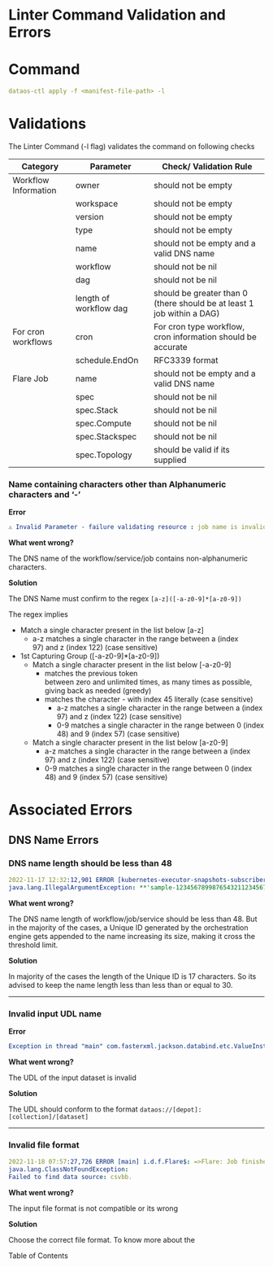 # Linter Command Validation and Errors


# Command

```yaml
dataos-ctl apply -f <manifest-file-path> -l
```

# **Validations**

The Linter Command (-l flag) validates the command on following checks

| Category | Parameter | Check/ Validation Rule |
| --- | --- | --- |
| Workflow Information | owner | should not be empty |
|  | workspace | should not be empty |
|  | version | should not be empty |
|  | type | should not be empty |
|  | name | should not be empty and a valid DNS name |
|  | workflow | should not be nil |
|  | dag | should not be nil |
|  | length of workflow dag | should be greater than 0 (there should be at least 1 job within a DAG) |
| For cron workflows | cron | For cron type workflow, cron information should be accurate |
|  | schedule.EndOn | RFC3339 format |
| Flare Job | name | should not be empty and a valid DNS name |
|  | spec | should not be nil |
|  | spec.Stack | should not be nil |
|  | spec.Compute | should not be nil |
|  | spec.Stackspec | should not be nil |
|  | spec.Topology | should be valid if its supplied |

### Name containing characters other than Alphanumeric characters and ‘-’

**Error**

```yaml
⚠️ Invalid Parameter - failure validating resource : job name is invalid sample-$, must be less than 48 chars and conform to the following regex: [a-z]([-a-z0-9]*[a-z0-9])?
```

**What went wrong?**

The DNS name of the workflow/service/job contains non-alphanumeric characters.

**Solution**

The DNS Name must confirm to the regex `[a-z]([-a-z0-9]*[a-z0-9])`

The regex implies

- Match a single character present in the list below [a-z]
    - a-z matches a single character in the range between a (index 97) and z (index 122) (case sensitive)
- 1st Capturing Group ([-a-z0-9]*[a-z0-9])
    - Match a single character present in the list below [-a-z0-9]
        - matches the previous token between zero and unlimited times, as many times as possible, giving back as needed (greedy)
        - matches the character - with index 45 literally (case sensitive)
            - a-z matches a single character in the range between a (index 97) and z (index 122) (case sensitive)
            - 0-9 matches a single character in the range between 0 (index 48) and 9 (index 57) (case sensitive)
    - Match a single character present in the list below [a-z0-9]
        - a-z matches a single character in the range between a (index 97) and z (index 122) (case sensitive)
        - 0-9 matches a single character in the range between 0 (index 48) and 9 (index 57) (case sensitive)

# Associated Errors

## DNS Name Errors

### DNS name length should be less than 48

```yaml
2022-11-17 12:32:12,901 ERROR [kubernetes-executor-snapshots-subscribers-0] o.a.s.s.c.k.ExecutorPodsSnapshotsStoreImpl: Going to stop due to IllegalArgumentException
java.lang.IllegalArgumentException: **'sample-12345678998765432112345678-d606d38485934408'** in spark.kubernetes.executor.podNamePrefix is invalid. must conform https://kubernetes.io/docs/concepts/overview/working-with-objects/names/#dns-label-names and the value length <= 47
```

**What went wrong?**

The DNS name length of workflow/job/service should be less than 48. But in the majority of the cases, a Unique ID generated by the orchestration engine gets appended to the name increasing its size, making it cross the threshold limit.

****************Solution****************

In majority of the cases the length of the Unique ID is 17 characters. So its advised to keep the name length less than less than or equal to 30.

---

### Invalid input UDL name

**********Error**********

```yaml
Exception in thread "main" com.fasterxml.jackson.databind.etc.ValueInstantiationException: Cannot construct instance of `io.dataos.flare.configurations.job.input.Input`, problem: Invalid dataset found: dataos:////thirdparty01:analytics/survey_unpivot/unpivot_data.csv
```

********************************What went wrong?********************************

The UDL of the input dataset is invalid

**Solution**

The UDL should conform to the format `dataos://[depot]:[collection]/[dataset]`

---

### Invalid file format

```yaml
2022-11-18 07:57:27,726 ERROR [main] i.d.f.Flare$: =>Flare: Job finished with error build version: 6.0.91-dev; workspace name: public; workflow name: test-03-dataset; workflow run id: 3bdc1dcb-5130-49a5-97e9-e332e238396a; run as user: piyushjoshi; job name: sample-123; job run id: 3b0c3db5-ea06-4727-96ff-8f493ff80257; 
java.lang.ClassNotFoundException: 
Failed to find data source: csvbb. 
```

********************************What went wrong?********************************

The input file format is not compatible or its wrong 

****************Solution****************

Choose the correct file format. To know more about the 

Table of Contents